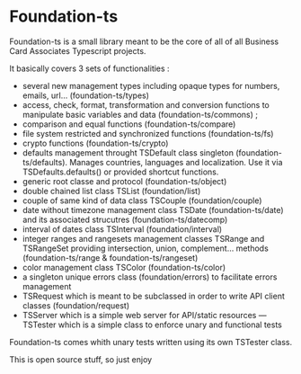 # Foundation-ts

Foundation-ts is a small library meant to be the core of all of all Business Card Associates Typescript projects. 

It basically covers 3 sets of functionalities :

- several new management types including opaque types for numbers, emails, url… (foundation-ts/types)
- access, check, format, transformation and conversion functions to manipulate basic variables and data (foundation-ts/commons) ;
- comparison and equal functions (foundation-ts/compare)
- file system restricted and synchronized functions (foundation-ts/fs)
- crypto functions (foundation-ts/crypto)
- defaults management throught TSDefault class singleton (foundation-ts/defaults). Manages countries, languages and localization. Use it via TSDefaults.defaults() or provided shortcut functions.
- generic root classe and protocol (foundation-ts/object)
- double chained list class TSList (foundation/list)
- couple of same kind of data class TSCouple (foundation/couple)
- date without timezone management class TSDate (foundation-ts/date) and its associated strucutres (foundation-ts/datecomp)
- interval of dates class TSInterval (foundation/interval)
- integer ranges and rangesets management classes TSRange and TSRangeSet providing intersection, union, complement… methods (foundation-ts/range & foundation-ts/rangeset)
- color management class TSColor (foundation-ts/color)
- a singleton unique errors class (foundation/errors) to facilitate errors management
- TSRequest which is meant to be subclassed in order to write API client classes (foundation/request)
- TSServer which is a simple web server for API/static resources
— TSTester which is a simple class to enforce unary and functional tests

Foundation-ts comes whith unary tests written using its own TSTester class. 

This is open source stuff, so just enjoy
